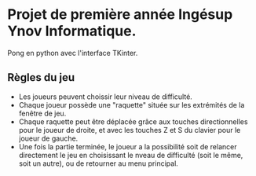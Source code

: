 # Projet de première année Ingésup Ynov Informatique.  
Pong en python avec l'interface TKinter. 
## Règles du jeu 
+ Les joueurs peuvent choissir leur niveau de difficulté.  
+ Chaque joueur possède une "raquette" située sur les extrémités de la fenêtre de jeu.  
+ Chaque raquette peut être déplacée grâce aux touches directionnelles pour le joueur de droite, et avec les touches Z et S du clavier pour le joueur de gauche.  
+ Une fois la partie terminée, le joueur a la possibilité soit de relancer directement le jeu en choisissant le nveau de difficulté (soit le même, soit un autre), ou de retourner au menu principal.  